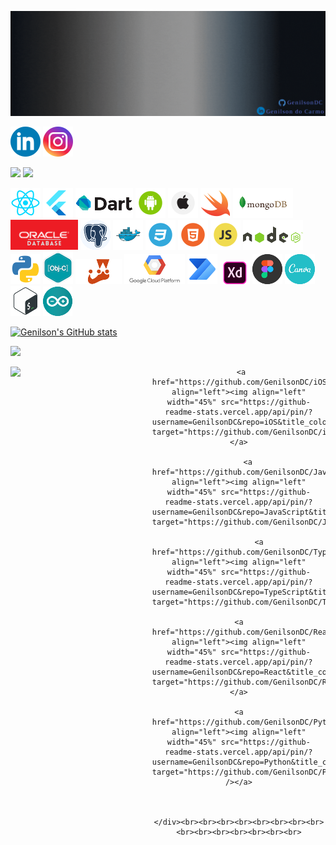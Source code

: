 ![GenilsonDC Banner](Documentation/GitGenilsonDC.gif)

[![linkedin](Documentation/linkedin.png)](https://www.linkedin.com/in/genilson-do-carmo-8a42b89a/) [![instagram](Documentation/instagram.png)](https://www.instagram.com/genilson_carmo/) 

<p>
<a href="https://www.github.com/GenilsonDC"
        target="https://github.com/GenilsonDC?tab=followers"
        rel="Genilson's Profile">
        <img src="https://img.shields.io/github/followers/GenilsonDC?logo=github&labelColor=211951&style=for-the-badge&color=6C22A6"/></a>
<a href="https://github.com/antonkomarev/github-profile-views-counter">
<img src="https://komarev.com/ghpvc/?username=GenilsonDC&style=for-the-badge&color=EE4266">
</a>  
</p>
<p align="left">
 <img src="https://github.com/GenilsonDC/Skills_icons_48x48/blob/main/icons/react.png?raw=true"  alt="react react native" /> <img src="https://github.com/GenilsonDC/Skills_icons_48x48/blob/main/icons/flutter.png?raw=true"  alt="flutter" /> <img src="https://github.com/GenilsonDC/Skills_icons_48x48/blob/main/icons/dart.png?raw=true"  alt="dart" /> <img src="https://github.com/GenilsonDC/Skills_icons_48x48/blob/main/icons/android.png?raw=true"  alt="android" /> <img src="https://github.com/GenilsonDC/Skills_icons_48x48/blob/main/icons/ios.png?raw=true"  alt="ios" /> <img src="https://github.com/GenilsonDC/Skills_icons_48x48/blob/main/icons/swift.png?raw=true"  alt="Swift" /> <img src="https://github.com/GenilsonDC/Skills_icons_48x48/blob/main/icons/mongodb.png?raw=true"  alt="mongoDB" /> <img src="https://github.com/GenilsonDC/Skills_icons_48x48/blob/main/icons/oracleDB.png?raw=true"  alt="oracleDB" /> <img src="https://github.com/GenilsonDC/Skills_icons_48x48/blob/main/icons/postgre.png?raw=true"  alt="postgre SQL" /> <img src="https://github.com/GenilsonDC/Skills_icons_48x48/blob/main/icons/docker.png?raw=true"  alt="docker" /> <img src="https://github.com/GenilsonDC/Skills_icons_48x48/blob/main/icons/css.png?raw=true"  alt="css" /> <img src="https://github.com/GenilsonDC/Skills_icons_48x48/blob/main/icons/html.png?raw=true"  alt="html" /> <img src="https://github.com/GenilsonDC/Skills_icons_48x48/blob/main/icons/javascript.png?raw=true"  alt="java script" /> <img src="https://github.com/GenilsonDC/Skills_icons_48x48/blob/main/icons/nodejs.png?raw=true"  alt="Node" /> <img src="https://github.com/GenilsonDC/Skills_icons_48x48/blob/main/icons/python.png?raw=true"  alt="Python" /> <img src="https://github.com/GenilsonDC/Skills_icons_48x48/blob/main/icons/objectc.png?raw=true"  alt="objective c" /> <img src="https://github.com/GenilsonDC/Skills_icons_48x48/blob/main/icons/jest.png?raw=true"  alt="jest" />
<img src="https://github.com/GenilsonDC/Skills_icons_48x48/blob/main/icons/gcp.png?raw=true"  alt="gcp" /> <img src="https://github.com/GenilsonDC/Skills_icons_48x48/blob/main/icons/microsoftPowerAutomate.png?raw=true"  alt="maicrosoft Power Automate" /> <img src="https://github.com/GenilsonDC/Skills_icons_48x48/blob/main/icons/adobeXD.png?raw=true"  alt="Adobre XD" /> <img src="https://github.com/GenilsonDC/Skills_icons_48x48/blob/main/icons/figma.png?raw=true"  alt="figma" /> <img src="https://github.com/GenilsonDC/Skills_icons_48x48/blob/main/icons/canva.png?raw=true"  alt="Canva" /> <img src="https://github.com/GenilsonDC/Skills_icons_48x48/blob/main/icons/bash.png?raw=true"  alt="Bash Shell" />
<img src="https://github.com/GenilsonDC/Skills_icons_48x48/blob/main/icons/arduino.png?raw=true"  alt="Arduino" target="https://github.com/GenilsonDC" /></p>


<a href="http://www.github.com/GenilsonDC"><img src="https://github-readme-stats.vercel.app/api?username=GenilsonDC&show_icons=true&hide=&count_private=false&title_color=d4ff00&text_color=F1EFEF&icon_color=a066ff&bg_color=181824&border_color=190077" alt="Genilson's GitHub stats" /></a>

<a href="http://www.github.com/GenilsonDC"><img src="https://github-readme-streak-stats.herokuapp.com/?user=GenilsonDC&stroke=ffffff&background=181824&hide_border=true&ring=6f66f1&fire=ff880a&currStreakNum=ffffff&currStreakLabel=ffffff&sideNums=0ab9ff&sideLabels=ffffff&dates=ceff0a" /></a>

<div width="100%" align="center">
    <a href="https://github.com/GenilsonDC/Flutter" align="left"><img align="left" width="45%" src="https://github-readme-stats.vercel.app/api/pin/?username=GenilsonDC&repo=Flutter&title_color=0099ff&text_color=ffffff&icon_color=FAF2D3&bg_color=181824&hide_border=true&locale=en" target="https://github.com/GenilsonDC/Flutter"/></a>
    
     <a href="https://github.com/GenilsonDC/iOS" align="left"><img align="left" width="45%" src="https://github-readme-stats.vercel.app/api/pin/?username=GenilsonDC&repo=iOS&title_color=ff9000&text_color=ffffff&icon_color=FAF2D3&bg_color=181824&hide_border=true&locale=en" target="https://github.com/GenilsonDC/iOS"/></a>
        
        <a href="https://github.com/GenilsonDC/JavaScript" align="left"><img align="left" width="45%" src="https://github-readme-stats.vercel.app/api/pin/?username=GenilsonDC&repo=JavaScript&title_color=FFFF00&text_color=ffffff&icon_color=FAF2D3&bg_color=181824&hide_border=true&locale=en" target="https://github.com/GenilsonDC/JavaScript"/>
    
             <a href="https://github.com/GenilsonDC/TypeScript" align="left"><img align="left" width="45%" src="https://github-readme-stats.vercel.app/api/pin/?username=GenilsonDC&repo=TypeScript&title_color=0068DF0&text_color=ffffff&icon_color=FAF2D3&bg_color=181824&hide_border=true&locale=en" target="https://github.com/GenilsonDC/TypeScript"/>
            
    <a href="https://github.com/GenilsonDC/React" align="left"><img align="left" width="45%" src="https://github-readme-stats.vercel.app/api/pin/?username=GenilsonDC&repo=React&title_color=00ddff&text_color=ffffff&icon_color=FAF2D3&bg_color=181824&hide_border=true&locale=en" target="https://github.com/GenilsonDC/React"/></a>
    
    <a href="https://github.com/GenilsonDC/Python" align="left"><img align="left" width="45%" src="https://github-readme-stats.vercel.app/api/pin/?username=GenilsonDC&repo=Python&title_color=F4E869&text_color=ffffff&icon_color=FAF2D3&bg_color=181824&hide_border=true&locale=en" target="https://github.com/GenilsonDC/Python" /></a>
    
   
    
    </div><br><br><br><br><br><br><br><br><br><br><br><br><br><br><br>

